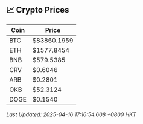## 📈 Crypto Prices

| Coin | Price |
| ---- | ----- |
| BTC | $83860.1959 |
| ETH | $1577.8454 |
| BNB | $579.5385 |
| CRV | $0.6046 |
| ARB | $0.2801 |
| OKB | $52.3124 |
| DOGE | $0.1540 |

_Last Updated: 2025-04-16 17:16:54.608 +0800 HKT_